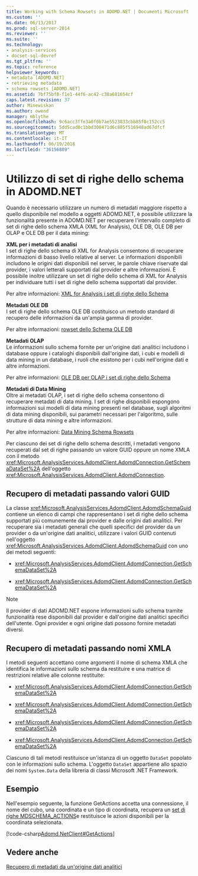 ```yaml
---
title: Working with Schema Rowsets in ADOMD.NET | Documenti Microsoft
ms.custom: ''
ms.date: 06/13/2017
ms.prod: sql-server-2014
ms.reviewer: ''
ms.suite: ''
ms.technology:
- analysis-services
- docset-sql-devref
ms.tgt_pltfrm: ''
ms.topic: reference
helpviewer_keywords:
- metadata [ADOMD.NET]
- retrieving metadata
- schema rowsets [ADOMD.NET]
ms.assetid: 7bf75bf8-f1e1-44f6-ac42-c38a681654cf
caps.latest.revision: 37
author: Minewiskan
ms.author: owend
manager: mblythe
ms.openlocfilehash: 9c6acc3ffe3a0f0b7ae5523833cbb85f0c152cc5
ms.sourcegitcommit: 5dd5cad0c1bbd308471d6c885f516948ad67dfcf
ms.translationtype: MT
ms.contentlocale: it-IT
ms.lasthandoff: 06/19/2018
ms.locfileid: "36156809"
---
```

# <a name="working-with-schema-rowsets-in-adomdnet"></a>Utilizzo di set di righe dello schema in ADOMD.NET
  Quando è necessario utilizzare un numero di metadati maggiore rispetto a quello disponibile nel modello a oggetti ADOMD.NET, è possibile utilizzare la funzionalità presente in ADOMD.NET per recuperare l'intervallo completo di set di righe dello schema XMLA (XML for Analysis), OLE DB, OLE DB per OLAP e OLE DB per il data mining:  
  
 **XML per i metadati di analisi**  
 I set di righe dello schema di XML for Analysis consentono di recuperare informazioni di basso livello relative al server. Le informazioni disponibili includono le origini dati disponibili nel server, le parole chiave riservate dal provider, i valori letterali supportati dal provider e altre informazioni. È possibile inoltre utilizzare un set di righe dello schema di XML for Analysis per individuare tutti i set di righe dello schema supportati dal provider.  
  
 Per altre informazioni: [XML for Analysis i set di righe dello Schema](../schema-rowsets/xml/xml-for-analysis-schema-rowsets.md)  
  
 **Metadati OLE DB**  
 I set di righe dello schema OLE DB costituisco un metodo standard di recupero delle informazioni da un'ampia gamma di provider.  
  
 Per altre informazioni: [rowset dello Schema OLE DB](../schema-rowsets/ole-db/ole-db-schema-rowsets.md)  
  
 **Metadati OLAP**  
 Le informazioni sullo schema fornite per un'origine dati analitici includono i database oppure i cataloghi disponibili dall'origine dati, i cubi e modelli di data mining in un database, i ruoli che esistono per i cubi nell'origine dati e altre informazioni.  
  
 Per altre informazioni: [OLE DB per OLAP i set di righe dello Schema](../schema-rowsets/ole-db-olap/ole-db-for-olap-schema-rowsets.md)  
  
 **Metadati di Data Mining**  
 Oltre ai metadati OLAP, i set di righe dello schema consentono di recuperare metadati di data mining. I set di righe disponibili espongono informazioni sui modelli di data mining presenti nel database, sugli algoritmi di data mining disponibili, sui parametri necessari per l'algoritmo, sulle strutture di data mining e altre informazioni.  
  
 Per altre informazioni: [Data Mining Schema Rowsets](../schema-rowsets/data-mining/data-mining-schema-rowsets.md)  
  
 Per ciascuno dei set di righe dello schema descritti, i metadati vengono recuperati dal set di righe passando un valore GUID oppure un nome XMLA con il metodo <xref:Microsoft.AnalysisServices.AdomdClient.AdomdConnection.GetSchemaDataSet%2A> dell'oggetto <xref:Microsoft.AnalysisServices.AdomdClient.AdomdConnection>.  
  
## <a name="retrieving-metadata-by-passing-guids"></a>Recupero di metadati passando valori GUID  
 La classe <xref:Microsoft.AnalysisServices.AdomdClient.AdomdSchemaGuid> contiene un elenco di campi che rappresentano i set di righe dello schema supportati più comunemente dai provider e dalle origini dati analitici. Per recuperare sia i metadati generali che quelli specifici del provider da un provider o da un'origine dati analitici, utilizzare i valori GUID contenuti nell'oggetto <xref:Microsoft.AnalysisServices.AdomdClient.AdomdSchemaGuid> con uno dei metodi seguenti:  
  
-   <xref:Microsoft.AnalysisServices.AdomdClient.AdomdConnection.GetSchemaDataSet%2A>  
  
-   <xref:Microsoft.AnalysisServices.AdomdClient.AdomdConnection.GetSchemaDataSet%2A>  
  
> [!NOTE]  
>  Il provider di dati ADOMD.NET espone informazioni sullo schema tramite funzionalità rese disponibili dal provider e dall'origine dati analitici specifici dell'utente. Ogni provider e ogni origine dati possono fornire metadati diversi.  
  
## <a name="retrieving-metadata-by-passing-xmla-names"></a>Recupero di metadati passando nomi XMLA  
 I metodi seguenti accettano come argomenti il nome di schema XMLA che identifica le informazioni sullo schema da restituire e una matrice di restrizioni relative alle colonne restituite:  
  
-   <xref:Microsoft.AnalysisServices.AdomdClient.AdomdConnection.GetSchemaDataSet%2A>  
  
-   <xref:Microsoft.AnalysisServices.AdomdClient.AdomdConnection.GetSchemaDataSet%2A>  
  
-   <xref:Microsoft.AnalysisServices.AdomdClient.AdomdConnection.GetSchemaDataSet%2A>  
  
-   <xref:Microsoft.AnalysisServices.AdomdClient.AdomdConnection.GetSchemaDataSet%2A>  
  
 Ciascuno di tali metodi restituisce un'istanza di un oggetto `DataSet` popolato con le informazioni sullo schema. L'oggetto `DataSet` appartiene allo spazio dei nomi `System.Data` della libreria di classi Microsoft .NET Framework.  
  
## <a name="example"></a>Esempio  
 Nell'esempio seguente, la funzione GetActions accetta una connessione, il nome del cubo, una coordinata e un tipo di coordinata, recupera un [set di righe MDSCHEMA_ACTIONS](../schema-rowsets/ole-db-olap/mdschema-actions-rowset.md)e restituisce le azioni disponibili per la coordinata selezionata.  
  
 [!code-csharp[Adomd.NetClient#GetActions](../../snippets/csharp/SQL14/adomd.net/adomd.netclient/cs/adomdexample.cs#getactions)]  
  
## <a name="see-also"></a>Vedere anche  
 [Recupero di metadati da un'origine dati analitici](retrieving-metadata-from-an-analytical-data-source.md)  
  
  